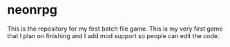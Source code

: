 # neonrpg
This is the repository for my first batch file game. This is my very first game that I plan on finishing and I add mod support so people can edit the code.
